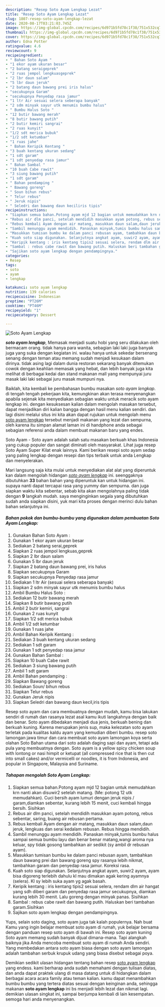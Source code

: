 ```yaml
---
description: "Resep Soto Ayam Lengkap Lezat"
title: "Resep Soto Ayam Lengkap Lezat"
slug: 1807-resep-soto-ayam-lengkap-lezat
date: 2020-08-17T03:21:03.745Z
image: https://img-global.cpcdn.com/recipes/6d971b5fd78c1f38/751x532cq70/soto-ayam-lengkap-foto-resep-utama.jpg
thumbnail: https://img-global.cpcdn.com/recipes/6d971b5fd78c1f38/751x532cq70/soto-ayam-lengkap-foto-resep-utama.jpg
cover: https://img-global.cpcdn.com/recipes/6d971b5fd78c1f38/751x532cq70/soto-ayam-lengkap-foto-resep-utama.jpg
author: Edna Potter
ratingvalue: 4.6
reviewcount: 9
recipeingredient:
- " Bahan Soto Ayam "
- "1 ekor ayam ukuran besar"
- "2 batang seraigeprek"
- "2 ruas jempol lengkuasgeprek"
- "2 lbr daun salam"
- "5 lbr daun jeruk"
- "2 batang daun bawang prei iris halus"
- "secukupnya Garam"
- "secukupnya Penyedap rasa jamur"
- "1 ltr Air sesuai selera seberapa banyak"
- "2 sdm minyak sayur utk menumis bumbu halus"
- " Bumbu Halus Soto "
- "12 butir bawang merah"
- "8 butir bawang putih"
- "2 butir kemiri sangrai"
- "2 ruas kunyit"
- "1/2 sdt merica bubuk"
- "1/2 sdt ketumbar"
- "1 ruas jahe"
- " Bahan Keripik Kentang "
- "3 buah kentang ukuran sedang"
- "1 sdt garam"
- "1 sdt penyedap rasa jamur"
- " Bahan Sambal "
- "10 buah Cabe rawit"
- "3 siung bawang putih"
- "1 sdt garam"
- " Bahan pendamping "
- " Bawang goreng"
- " Soun bihun rebus"
- " Telur rebus"
- " Jeruk nipis"
- " Seledri dan bawang daun keciliris tipis"
recipeinstructions:
- "Siapkan semua bahan.Potong ayam mjd 12 bagian untuk memudahkan krn nanti akan disuwir2 setelah matang. (Me: potong 12 utk memudahkan). Cuci bersih ayam lumuri dengan jeruk nipis / garam,diamkan sebentar, kurang lebih 15 menit, cuci kembali hingga bersih. Sisihkan"
- "Rebus air dlm panci, setelah mendidih masukkan ayam potong, rebus sebentar, saring, buang air rebusan pertama."
- "Rebus kembali Ayam dengan air matang, masukkan daun salam,daun jeruk, lengkuas dan serai kedalam rebusan. Rebus hingga mendidih."
- "Sambil menunggu ayam mendidih. Panaskan minyak,tumis bumbu halus sampai semua bumbu layu dan benar benar matang,wangi aroma nya keluar, spy tidak gosong tambahkan air sedikit (sy ambil dr rebusan ayam)."
- "Masukkan tumisan bumbu ke dalam panci rebusan ayam, tambahkan daun bawang prei dan bawang goreng spy rasanya lebih nikmat, tambahkan garam dan penyedap rasa jamur. Koreksi rasa."
- "Kuah soto siap digunakan. Selanjutnya angkat ayam, suwir2 ayam, ayam bisa digoreng terlebih dahulu kl mau dimakan agak kering ayamnya (selera). Kl sy lebih suka ayam yg agak basah."
- "Keripik kentang : iris kentang tipis2 sesuai selera, rendam dlm air hangat yang sdh diberi garam dan penyedap rasa jamur secukupnya, diamkan kurang lebih 30 menit. Lalu goreng dengan minyak panas. Sisihkan"
- "Sambal : rebus cabe rawit dan bawang putih. Haluskan beri tambahan garam.Sisihkan"
- "Sajikan soto ayam lengkap dengan pendampingnya."
categories:
- Resep
tags:
- soto
- ayam
- lengkap

katakunci: soto ayam lengkap 
nutrition: 139 calories
recipecuisine: Indonesian
preptime: "PT26M"
cooktime: "PT46M"
recipeyield: "1"
recipecategory: Dessert

---
```



![Soto Ayam Lengkap](https://img-global.cpcdn.com/recipes/6d971b5fd78c1f38/751x532cq70/soto-ayam-lengkap-foto-resep-utama.jpg)

<b><i>soto ayam lengkap</i></b>, Memasak menjadi suatu hobi yang seru dilakukan oleh bermacam orang. tidak hanya para wanita, sebagian laki laki juga banyak juga yang suka dengan kegiatan ini. walau hanya untuk sekedar bersenang senang dengan teman atau memang sudah menjadi kesukaan dalam dirinya. tidak asing lagi dalam dunia restoran sekarang banyak ditemukan cowok dengan keahlian memasak yang hebat, dan lebih banyak juga kita melihat di berbagai kedai dan stand makanan mall yang mempunyai juru masak laki laki sebagai juru masak mumpuni nya.

Baiklah, kita kembali ke pembahasan bumbu masakan <i>soto ayam lengkap</i>. di tengah tengah pekerjaan kita, kemungkinan akan terasa menyenangkan apabila sejenak kita menyediakan sebagian waktu untuk meracik soto ayam lengkap ini. dengan kesuksesan kalian dalam mengolah masakan tersebut, dapat menjadikan diri kalian bangga dengan hasil menu kalian sendiri. dan lagi disini melalui situs ini kita akan dapat rujukan untuk mengolah menu <u>soto ayam lengkap</u> tersebut menjadi makanan yang lezat dan sempurna, oleh karena itu simpan alamat laman ini di handphone anda sebagai sebagian referensi anda dalam membuat makanan baru yang endes.

Soto Ayam - Soto ayam adalah salah satu masakan berkuah khas Indonesia yang cukup populer dan sangat diminati oleh masyarakat. Lihat juga resep Soto Ayam Super Kilat enak lainnya. Kami berikan resepi soto ayam sedap yang paling lengkap dengan resepi dan tips terbaik untuk anda Lengkap dan menyelerakan.


Mari langsung saja kita mulai untuk menyediakan alat alat yang diperuntuk kan dalam mengolah hidangan <u><i>soto ayam lengkap</i></u> ini. seenggaknya dibutuhkan <b>33</b> bahan bahan yang diperuntuk kan untuk hidangan ini. supaya nanti dapat tercapai rasa yang yummy dan sempurna. dan juga siapkan waktu kita sebentar, sebab kita akan mengolahnya paling tidak dengan <b>9</b> langkah mudah. saya menginginkan segala yang dibutuhkan sudah anda siapkan disini, yuk mari kita proses dengan merinci dulu bahan bahan selanjutnya ini.

<!--inarticleads1-->

##### Bahan pokok dan bumbu-bumbu yang digunakan dalam pembuatan Soto Ayam Lengkap:

1. Gunakan  Bahan Soto Ayam :
1. Gunakan 1 ekor ayam ukuran besar
1. Sediakan 2 batang serai,geprek
1. Siapkan 2 ruas jempol lengkuas,geprek
1. Siapkan 2 lbr daun salam
1. Gunakan 5 lbr daun jeruk
1. Siapkan 2 batang daun bawang prei, iris halus
1. Siapkan secukupnya Garam
1. Siapkan secukupnya Penyedap rasa jamur
1. Sediakan 1 ltr Air (sesuai selera seberapa banyak)
1. Siapkan 2 sdm minyak sayur utk menumis bumbu halus
1. Ambil  Bumbu Halus Soto :
1. Sediakan 12 butir bawang merah
1. Siapkan 8 butir bawang putih
1. Ambil 2 butir kemiri, sangrai
1. Gunakan 2 ruas kunyit
1. Siapkan 1/2 sdt merica bubuk
1. Ambil 1/2 sdt ketumbar
1. Gunakan 1 ruas jahe
1. Ambil  Bahan Keripik Kentang :
1. Sediakan 3 buah kentang ukuran sedang
1. Sediakan 1 sdt garam
1. Gunakan 1 sdt penyedap rasa jamur
1. Gunakan  Bahan Sambal :
1. Siapkan 10 buah Cabe rawit
1. Sediakan 3 siung bawang putih
1. Ambil 1 sdt garam
1. Ambil  Bahan pendamping :
1. Siapkan  Bawang goreng
1. Sediakan  Soun/ bihun rebus
1. Siapkan  Telur rebus
1. Gunakan  Jeruk nipis
1. Siapkan  Seledri dan bawang daun kecil,iris tipis


Resep soto ayam dan cara membuatnya dengan mudah, kamu bisa lakukan sendiri di rumah dan rasanya lezat asal kamu ikuti langkahnya dengan baik dan benar. Soto ayam dibedakan menjadi dua jenis, berkuah bening dan berkuah kuning. Karena merupakan jenis sup, maka kelezatan soto ayam terletak pada kualitas kaldu ayam yang kemudian diberi bumbu. resep soto lamongan jawa timur dan cara membuat soto ayam lamongan koya serta olahan Soto Bahan utama dari soto adalah daging sapi dan ayam, tetapi ada pula yang membuatnya dengan. Soto ayam is a yellow spicy chicken soup with lontong or nasi himpit or ketupat (all compressed rice that is then cut into small cakes) and/or vermicelli or noodles, it is from Indonesia, and popular in Singapore, Malaysia and Suriname. 

<!--inarticleads2-->

##### Tahapan mengolah Soto Ayam Lengkap:

1. Siapkan semua bahan.Potong ayam mjd 12 bagian untuk memudahkan krn nanti akan disuwir2 setelah matang. (Me: potong 12 utk memudahkan). Cuci bersih ayam lumuri dengan jeruk nipis / garam,diamkan sebentar, kurang lebih 15 menit, cuci kembali hingga bersih. Sisihkan
1. Rebus air dlm panci, setelah mendidih masukkan ayam potong, rebus sebentar, saring, buang air rebusan pertama.
1. Rebus kembali Ayam dengan air matang, masukkan daun salam,daun jeruk, lengkuas dan serai kedalam rebusan. Rebus hingga mendidih.
1. Sambil menunggu ayam mendidih. Panaskan minyak,tumis bumbu halus sampai semua bumbu layu dan benar benar matang,wangi aroma nya keluar, spy tidak gosong tambahkan air sedikit (sy ambil dr rebusan ayam).
1. Masukkan tumisan bumbu ke dalam panci rebusan ayam, tambahkan daun bawang prei dan bawang goreng spy rasanya lebih nikmat, tambahkan garam dan penyedap rasa jamur. Koreksi rasa.
1. Kuah soto siap digunakan. Selanjutnya angkat ayam, suwir2 ayam, ayam bisa digoreng terlebih dahulu kl mau dimakan agak kering ayamnya (selera). Kl sy lebih suka ayam yg agak basah.
1. Keripik kentang : iris kentang tipis2 sesuai selera, rendam dlm air hangat yang sdh diberi garam dan penyedap rasa jamur secukupnya, diamkan kurang lebih 30 menit. Lalu goreng dengan minyak panas. Sisihkan
1. Sambal : rebus cabe rawit dan bawang putih. Haluskan beri tambahan garam.Sisihkan
1. Sajikan soto ayam lengkap dengan pendampingnya.


Yups, selain soto daging, soto ayam juga tak kalah populernya. Nah buat Kamu yang ingin belajar membuat soto ayam di rumah, yuk belajar bersama dengan panduan resep soto ayam di bawah ini. Resep soto ayam kuning Soto ayam memang sudah banyak dijual dimana-mana. Tapi alangkah baiknya jika Anda mencoba membuat soto ayam di rumah Anda sendiri. Yang membedakan antara soto ayam biasa dengan soto ayam lamongan adalah tambahan serbuk krupuk udang yang biasa disebut sebagai poya. 

Demikian sedikit ulasan hidangan tentang bahan resep <u>soto ayam lengkap</u> yang endess. kami berharap anda sudah memahami dengan tulisan diatas, dan anda dapat praktek ulang di masa datang untuk di hidangkan dalam berbagai acara acara family atau teman kalian. kamu dapat menambahkan bumbu bumbu yang tertera diatas sesuai dengan keinginan anda, sehingga makanan <b>soto ayam lengkap</b> ini bs menjadi lebih lezat dan nikmat lagi. demikian ulasan singkat ini, sampai berjumpa kembali di lain kesempatan. semoga hari anda menyenangkan.
